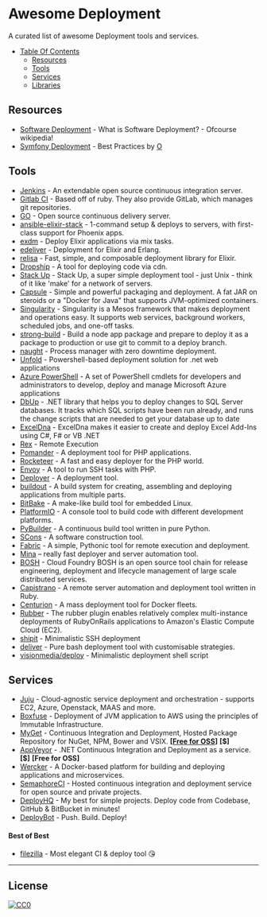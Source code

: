 # Awesome Deployment  

A curated list of awesome Deployment tools and services.

- [Table Of Contents](#table-of-contents)
  - [Resources](#resources)
  - [Tools](#tools)
  - [Services](#services)
  - [Libraries](#libraries)

## Resources
  * [Software Deployment](https://en.wikipedia.org/wiki/Software_deployment) - What is Software Deployment? - Ofcourse wikipedia!
  * [Symfony Deployment](https://github.com/o/symfony-build-deploy) - Best Practices by [O](https://github.com/o)

## Tools
 
  * [Jenkins](http://jenkins-ci.org/) - An extendable open source continuous integration server.
  * [Gitlab CI](https://www.gitlab.com/gitlab-ci/) - Based off of ruby. They also provide GitLab, which manages git repositories.
  * [GO](http://www.go.cd/) - Open source continuous delivery server.
  * [ansible-elixir-stack](https://github.com/HashNuke/ansible-elixir-stack) - 1-command setup & deploys to servers, with first-class support for Phoenix apps.
  * [exdm](https://github.com/joeyates/exdm) - Deploy Elixir applications via mix tasks.
  * [edeliver](https://github.com/boldpoker/edeliver) - Deployment for Elixir and Erlang.
  * [relisa](https://github.com/SenecaSystems/relisa) - Fast, simple, and composable deployment library for Elixir.
  * [Dropship](https://github.com/chrismckenzie/dropship) - A tool for deploying code via cdn.
  * [Stack Up](https://github.com/pressly/sup) - Stack Up, a super simple deployment tool - just Unix - think of it like 'make' for a network of servers.
  * [Capsule](http://www.capsule.io/) - Simple and powerful packaging and deployment. A fat JAR on steroids or a "Docker for Java" that supports JVM-optimized containers.
  * [Singularity](http://getsingularity.com/) - Singularity is a Mesos framework that makes deployment and operations easy. It supports web services, background workers, scheduled jobs, and one-off tasks.
  * [strong-build](https://github.com/strongloop/strong-build) - Build a node app package and prepare to deploy it as a package to production or use git to commit to a deploy branch.
  * [naught](https://github.com/andrewrk/naught) - Process manager with zero downtime deployment.
  * [Unfold](https://github.com/thomasvm/unfold) - Powershell-based deployment solution for .net web applications
  * [Azure PowerShell](https://github.com/Azure/azure-powershell) - A set of PowerShell cmdlets for developers and administrators to develop, deploy and manage Microsoft Azure applications
  * [DbUp](https://github.com/DbUp/DbUp) - .NET library that helps you to deploy changes to SQL Server databases. It tracks which SQL scripts have been run already, and runs the change scripts that are needed to get your database up to date
  * [ExcelDna](https://github.com/Excel-DNA/ExcelDna) - ExcelDna makes it easier to create and deploy Excel Add-Ins using C#, F# or VB .NET
  * [Rex](https://metacpan.org/pod/Rex) - Remote Execution
  * [Pomander](https://github.com/tamagokun/pomander) - A deployment tool for PHP applications.
  * [Rocketeer](https://github.com/rocketeers/rocketeer) - A fast and easy deployer for the PHP world.
  * [Envoy](https://github.com/laravel/envoy) - A tool to run SSH tasks with PHP. 
  * [Deployer](https://github.com/deployphp/deployer) - A deployment tool.
  * [buildout](http://www.buildout.org/en/latest/) - A build system for creating, assembling and deploying applications from multiple parts.
  * [BitBake](http://www.yoctoproject.org/docs/1.6/bitbake-user-manual/bitbake-user-manual.html) - A make-like build tool for embedded Linux.
  * [PlatformIO](https://github.com/platformio/platformio) - A console tool to build code with different development platforms.
  * [PyBuilder](https://github.com/pybuilder/pybuilder) - A continuous build tool written in pure Python.
  * [SCons](http://www.scons.org/) - A software construction tool.
  * [Fabric](http://www.fabfile.org/) - A simple, Pythonic tool for remote execution and deployment.
  * [Mina](https://github.com/mina-deploy/mina) – really fast deployer and server automation tool.
  * [BOSH](https://github.com/cloudfoundry/bosh) - Cloud Foundry BOSH is an open source tool chain for release engineering, deployment and lifecycle management of large scale distributed services.
  * [Capistrano](http://capistranorb.com) - A remote server automation and deployment tool written in Ruby.
  * [Centurion](https://github.com/newrelic/centurion) - A mass deployment tool for Docker fleets.
  * [Rubber](https://github.com/rubber/rubber) - The rubber plugin enables relatively complex multi-instance deployments of RubyOnRails applications to Amazon's Elastic Compute Cloud (EC2).
  * [shipit](https://github.com/sapegin/shipit) - Minimalistic SSH deployment
  * [deliver](https://github.com/gerhard/deliver) - Pure bash deployment tool with customisable strategies.
  * [visionmedia/deploy](https://github.com/visionmedia/deploy) - Minimalistic deployment shell script



## Services

  * [Juju](https://jujucharms.com/) - Cloud-agnostic service deployment and orchestration - supports EC2, Azure, Openstack, MAAS and more.
  * [Boxfuse](https://boxfuse.com) - Deployment of JVM application to AWS using the principles of Immutable Infrastructure.
  * [MyGet](http://www.myget.org/) - Continuous Integration and Deployment, Hosted Package Repository for NuGet, NPM, Bower and VSIX. **[[Free for OSS](https://www.myget.org/opensource)]** **[$]**
  * [AppVeyor](http://www.appveyor.com/) - .NET Continuous Integration and Deployment as a service. **[$]** **[Free for OSS]**
  * [Wercker](http://wercker.com/) - A Docker-based platform for building and deploying applications and microservices.
  * [SemaphoreCI](https://semaphoreapp.com/) - Hosted continuous integration and deployment service for open source and private projects.
  * [DeployHQ](http://deployhq.com) - My best for simple projects. Deploy code from Codebase, GitHub & BitBucket in minutes!
  * [DeployBot](http://deploybot.com/) - Push. Build. Deploy!

#### Best of Best
  * [filezilla](https://filezilla-project.org/) - Most elegant CI & deploy tool 😘

---

## License

[![CC0](http://mirrors.creativecommons.org/presskit/buttons/88x31/svg/cc-zero.svg)](https://creativecommons.org/publicdomain/zero/1.0/)
